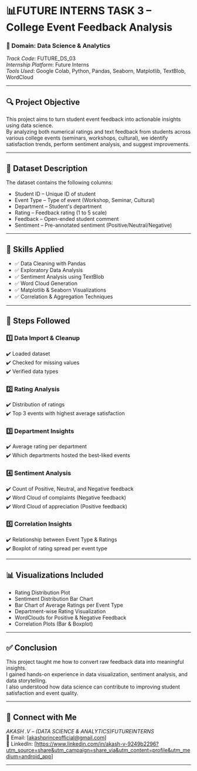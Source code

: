 # 📊FUTURE INTERNS TASK 3 – College Event Feedback Analysis

### 🏫 Domain: Data Science & Analytics  
*Track Code*: FUTURE_DS_03  
*Internship Platform*: Future Interns  
*Tools Used*: Google Colab, Python, Pandas, Seaborn, Matplotlib, TextBlob, WordCloud  

---

## 🔍 Project Objective

This project aims to turn student event feedback into actionable insights using data science.  
By analyzing both numerical ratings and text feedback from students across various college events (seminars, workshops, cultural), we identify satisfaction trends, perform sentiment analysis, and suggest improvements.

---

## 📁 Dataset Description

The dataset contains the following columns:

- Student ID – Unique ID of student  
- Event Type – Type of event (Workshop, Seminar, Cultural)  
- Department – Student's department  
- Rating – Feedback rating (1 to 5 scale)  
- Feedback – Open-ended student comment  
- Sentiment – Pre-annotated sentiment (Positive/Neutral/Negative)  

---

## 🧠 Skills Applied

- ✅ Data Cleaning with Pandas  
- ✅ Exploratory Data Analysis  
- ✅ Sentiment Analysis using TextBlob  
- ✅ Word Cloud Generation  
- ✅ Matplotlib & Seaborn Visualizations  
- ✅ Correlation & Aggregation Techniques

---

## 🧾 Steps Followed

### 1️⃣ Data Import & Cleanup  
✔️ Loaded dataset  
✔️ Checked for missing values  
✔️ Verified data types

### 2️⃣ Rating Analysis  
✔️ Distribution of ratings  
✔️ Top 3 events with highest average satisfaction

### 3️⃣ Department Insights  
✔️ Average rating per department  
✔️ Which departments hosted the best-liked events

### 4️⃣ Sentiment Analysis  
✔️ Count of Positive, Neutral, and Negative feedback  
✔️ Word Cloud of complaints (Negative feedback)  
✔️ Word Cloud of appreciation (Positive feedback)

### 5️⃣ Correlation Insights  
✔️ Relationship between Event Type & Ratings  
✔️ Boxplot of rating spread per event type

---

## 📊 Visualizations Included

- Rating Distribution Plot  
- Sentiment Distribution Bar Chart  
- Bar Chart of Average Ratings per Event Type  
- Department-wise Rating Visualization  
- WordClouds for Positive & Negative Feedback  
- Correlation Plots (Bar & Boxplot)

---

## ✅ Conclusion

This project taught me how to convert raw feedback data into meaningful insights.  
I gained hands-on experience in data visualization, sentiment analysis, and data storytelling.  
I also understood how data science can contribute to improving student satisfaction and event quality.

---
## 🔗 Connect with Me

*AKASH .V – (DATA SCIENCE & ANALYTICS)FUTUREINTERNS*  
📩 Email: [akashprinceofficial@gmail.com]  
📱 LinkedIn: [https://www.linkedin.com/in/akash-v-9249b2296?utm_source=share&utm_campaign=share_via&utm_content=profile&utm_medium=android_app]

---
